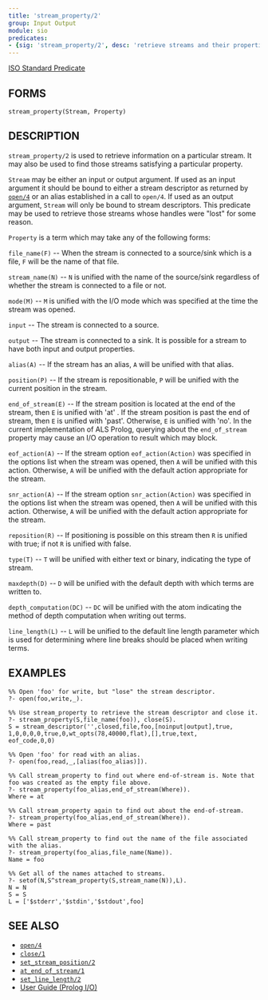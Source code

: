 ```yaml
---
title: 'stream_property/2'
group: Input Output
module: sio
predicates:
- {sig: 'stream_property/2', desc: 'retrieve streams and their properties'}
---
```

[ISO Standard Predicate](http://www.deransart.fr/prolog/bips.html#streamproperty)

## FORMS

```
stream_property(Stream, Property)
```

## DESCRIPTION

`stream_property/2` is used to retrieve information on a particular stream. It may also be used to find those streams satisfying a particular property.

`Stream` may be either an input or output argument. If used as an input argument it should be bound to either a stream descriptor as returned by [`open/4`](open.html) or an alias established in a call to `open/4`. If used as an output argument, `Stream` will only be bound to stream descriptors. This predicate may be used to retrieve those streams whose handles were "lost" for some reason.

`Property` is a term which may take any of the following forms:

`file_name(F)` -- When the stream is connected to a source/sink which is a file, `F` will be the name of that file.

`stream_name(N)` -- `N` is unified with the name of the source/sink regardless of whether the stream is connected to a file or not.

`mode(M)` -- `M` is unified with the I/O mode which was specified at the time the stream was opened.

`input` -- The stream is connected to a source.

`output` -- The stream is connected to a sink. It is possible for a stream to have both input and output properties.

`alias(A)` -- If the stream has an alias, `A` will be unified with that alias.

`position(P)` -- If the stream is repositionable, `P` will be unified with the current position in the stream.

`end_of_stream(E)` -- If the stream position is located at the end of the stream, then `E` is unified with 'at' . If the stream position is past the end of stream, then `E` is unified with 'past'. Otherwise, `E` is unified with 'no'. In the current implementation of ALS Prolog, querying about the `end_of_stream` property may cause an I/O operation to result which may block.

`eof_action(A)` -- If the stream option `eof_action(Action)` was specified in the options list when the stream was opened, then `A` will be unified with this action. Otherwise, `A` will be unified with the default action appropriate for the stream.

`snr_action(A)` -- If the stream option `snr_action(Action)` was specified in the options list when the stream was opened, then `A` will be unified with this action. Otherwise, `A` will be unified with the default action appropriate for the stream.

`reposition(R)` -- If positioning is possible on this stream then `R` is unified with true; if not `R` is unified with false.

`type(T)` -- `T` will be unified with either text or binary, indicating the type of stream.

`maxdepth(D)` -- `D` will be unified with the default depth with which terms are written to.

`depth_computation(DC)` -- `DC` will be unified with the atom indicating the method of depth computation when writing out terms.

`line_length(L)` -- `L` will be unified to the default line length parameter which is used for determining where line breaks should be placed when writing terms.


## EXAMPLES


```
%% Open 'foo' for write, but "lose" the stream descriptor.
?- open(foo,write,_).

%% Use stream_property to retrieve the stream descriptor and close it.
?- stream_property(S,file_name(foo)), close(S).
S = stream_descriptor('',closed,file,foo,[noinput|output],true,
1,0,0,0,0,true,0,wt_opts(78,40000,flat),[],true,text,
eof_code,0,0)

%% Open 'foo' for read with an alias.
?- open(foo,read,_,[alias(foo_alias)]).

%% Call stream_property to find out where end-of-stream is. Note that foo was created as the empty file above.
?- stream_property(foo_alias,end_of_stream(Where)).
Where = at

%% Call stream_property again to find out about the end-of-stream.
?- stream_property(foo_alias,end_of_stream(Where)).
Where = past

%% Call stream_property to find out the name of the file associated with the alias.
?- stream_property(foo_alias,file_name(Name)).
Name = foo

%% Get all of the names attached to streams.
?- setof(N,S^stream_property(S,stream_name(N)),L).
N = N
S = S
L = ['$stderr','$stdin','$stdout',foo]
```

## SEE ALSO

- [`open/4`](open.html)
- [`close/1`](close.html)
- [`set_stream_position/2`](set_stream_position.html)
- [`at_end_of_stream/1`](at_end_of_stream.html)
- [`set_line_length/2`](set_line_length.html)
- [User Guide (Prolog I/O)](../guide/10-Prolog-I-O.html)

